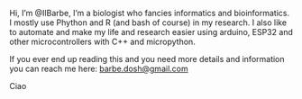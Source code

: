 Hi, I’m @IlBarbe, I’m a biologist who fancies informatics and bioinformatics. I mostly use Phython and R (and bash of course) in my research. 
I also like to automate and make my life and research easier using arduino, ESP32 and other microcontrollers with C++ and micropython.

If you ever end up reading this and you need more details and information you can reach me here: barbe.dosh@gmail.com

Ciao
